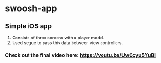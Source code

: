 # swoosh-app

## Simple iOS app

1. Consists of three screens with a player model.
2. Used segue to pass this data between view controllers.

### Check out the final video here: https://youtu.be/Uw0cyu5YuBI
